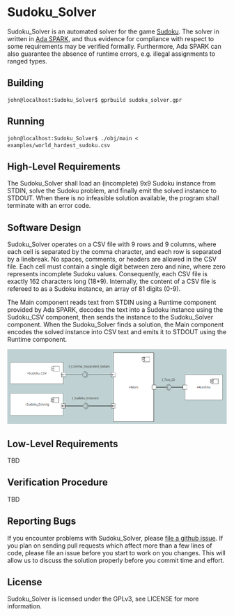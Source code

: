 # Sudoku_Solver
Sudoku_Solver is an automated solver for the game
[Sudoku](https://en.wikipedia.org/wiki/Sudoku).
The solver in written in
[Ada SPARK](https://en.wikipedia.org/wiki/SPARK_(programming_language)),
and thus evidence for compliance with respect to some requirements may be
verified formally. Furthermore, Ada SPARK can also guarantee the absence of
runtime errors, e.g. illegal assignments to ranged types.

## Building
```console
john@localhost:Sudoku_Solver$ gprbuild sudoku_solver.gpr
```

## Running
```console
john@localhost:Sudoku_Solver$ ./obj/main < examples/world_hardest_sudoku.csv 
```

## High-Level Requirements
The Sudoku_Solver shall load an (incomplete) 9x9 Sudoku instance from STDIN,
solve the Sudoku problem, and finally emit the solved instance to STDOUT.
When there is no infeasible solution available, the program shall terminate
with an error code.

## Software Design
Sudoku_Solver operates on a CSV file with 9 rows and 9 columns, where each cell
is separated by the comma character, and each row is separated by a linebreak.
No spaces, comments, or headers are allowed in the CSV file. Each cell must
contain a single digit between zero and nine, where zero represents incomplete
Sudoku values. Consequently, each CSV file is exactly 162 characters long (18*9).
Internally, the content of a CSV file is refereed to as a Sudoku instance,
an array of 81 digits (0-9).

The Main component reads text from STDIN using a Runtime component provided by
Ada SPARK, decodes the text into a Sudoku instance using the Sudoku_CSV component,
then sends the instance to the Sudoku_Solver component. When the Sudoku_Solver
finds a solution, the Main component encodes the solved instance into CSV text
and emits it to STDOUT using the Runtime component.

![Software Design](img/sw_design.png)

## Low-Level Requirements
TBD

## Verification Procedure
TBD

## Reporting Bugs
If you encounter problems with Sudoku_Solver, please
[file a github issue](https://github.com/john-tornblom/Sudoku_Solver/issues/new).
If you plan on sending pull requests which affect more than a few lines of code,
please file an issue before you start to work on you changes. This will allow us
to discuss the solution properly before you commit time and effort.

## License
Sudoku_Solver is licensed under the GPLv3, see LICENSE for more information.
